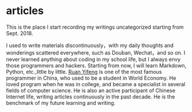 # articles

This is the place I start recording my writings uncategorized starting from Sept. 2018.

I used to write materials discontinuously，with my daily thoughts and wonderings scattered everywhere, such as Douban, Wechat，and so on. I never learned anything about coding in my school life, but I always envy those programmers and hackers. Starting from now, I will learn Markdown, Python, etc.,little by little. [Ruan Yifeng](http://www.ruanyifeng.com/home.html) is one of the most famous programmer in China, who used to be a student in World Economy. He loved program when he was in college, and became a specialist in several fields of computer science. He is also an active participant of Chinese Internet life, writing articles continuously in the past decade. He is the benchmark of my future learning and writing.

<!--stackedit_data:
eyJoaXN0b3J5IjpbMTU2MzQ3MzY1NF19
-->